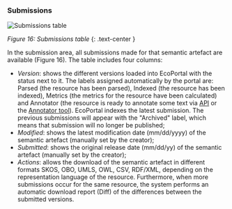 ### Submissions
![Submissions table]({{site.figures_link}}/{{page.portal}}/Figure16.png)

_Figure 16: Submissions table_
{: .text-center }

In the submission area, all submissions made for that semantic artefact are available (Figure 16). The table includes four columns:
- _Version_: shows the different versions loaded into EcoPortal with the status next to it. The labels assigned automatically by the portal are: Parsed (the resource has been parsed), Indexed (the resource has been indexed), Metrics (the metrics for the resource have been calculated) and Annotator (the resource is ready to annotate some text via [API]() or the [Annotator tool](http://ecoportal.lifewatchitaly.eu/annotator)). EcoPortal indexes the latest submission. The previous submissions will appear with the "Archived" label, which means that submission will no longer be published;
- _Modified_: shows the latest modification date (mm/dd/yyyy) of the semantic artefact (manually set by the creator);
- _Submitted_: shows the original release date (mm/dd/yy) of the semantic artefact (manually set by the creator);
- _Actions_: allows the download of the semantic artefact in different formats SKOS, OBO, UMLS, OWL, CSV, RDF/XML, depending on the representation language of the resource. Furthermore, when more submissions occur for the same resource, the system performs an automatic download report (Diff) of the differences between the submitted versions.